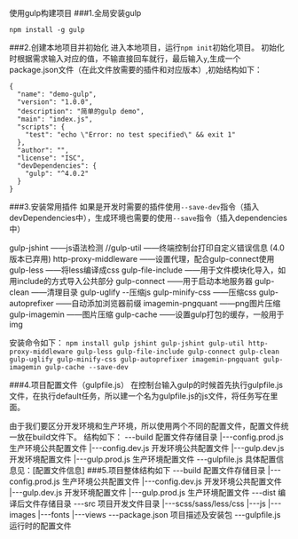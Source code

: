 使用gulp构建项目
###1.全局安装gulp 
```
npm install -g gulp
```

###2.创建本地项目并初始化
进入本地项目，运行```npm init```初始化项目。
初始化时根据需求输入对应的值，不输直接回车就行，最后输入```y```,生成一个package.json文件（在此文件放需要的插件和对应版本）,初始结构如下：
```
{
  "name": "demo-gulp",
  "version": "1.0.0",
  "description": "简单的gulp demo",
  "main": "index.js",
  "scripts": {
    "test": "echo \"Error: no test specified\" && exit 1"
  },
  "author": "",
  "license": "ISC",
  "devDependencies": {
    "gulp": "^4.0.2"
  }
}
```

###3.安装常用插件
如果是开发时需要的插件使用```--save-dev```指令（插入devDependencies中），生成环境也需要的使用```--save```指令（插入dependencies中）

gulp-jshint ——js语法检测
//gulp-util ——终端控制台打印自定义错误信息 (4.0版本已弃用)
http-proxy-middleware ——设置代理，配合gulp-connect使用
gulp-less ——将less编译成css
gulp-file-include ——用于文件模块化导入，如用include的方式导入公共部分
gulp-connect ——用于启动本地服务器
gulp-clean ——清理目录
gulp-uglify --压缩js
gulp-minify-css ——压缩css
gulp-autoprefixer ——自动添加浏览器前缀
imagemin-pngquant ——png图片压缩
gulp-imagemin ——图片压缩
gulp-cache ——设置gulp打包的缓存，一般用于img

安装命令如下：
```npm install gulp jshint gulp-jshint gulp-util http-proxy-middleware gulp-less gulp-file-include gulp-connect gulp-clean gulp-uglify gulp-minify-css gulp-autoprefixer imagemin-pngquant gulp-imagemin gulp-cache --save-dev```

###4.项目配置文件（gulpfile.js）
在控制台输入gulp的时候首先执行gulpfile.js文件，在执行default任务，所以建一个名为gulpfile.js的js文件，将任务写在里面。

由于我们要区分开发环境和生产环境，所以使用两个不同的配置文件，配置文件统一放在build文件下。
结构如下：
---build    配置文件存储目录
    |---config.prod.js    生产环境公共配置文件
    |---config.dev.js     开发环境公共配置文件
    |---gulp.dev.js       开发环境配置文件
    |---gulp.prod.js      生产环境配置文件
---gulpfile.js
具体配置信息见：[配置文件信息]
###5.项目整体结构如下
---build    配置文件存储目录
    |---config.prod.js    生产环境公共配置文件
    |---config.dev.js     开发环境公共配置文件
    |---gulp.dev.js       开发环境配置文件
    |---gulp.prod.js      生产环境配置文件
---dist    编译后文件存储目录
---src     项目开发文件目录
    |---scss/sass/less/css
    |---js
    |---images
    |---fonts
    |---views
---package.json   项目描述及安装包
---gulpfile.js    运行时的配置文件